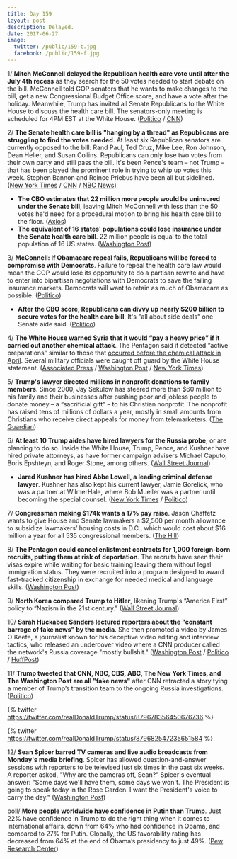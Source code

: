 ```yaml
---
title: Day 159
layout: post
description: Delayed.
date: 2017-06-27
image:
  twitter: /public/159-t.jpg
  facebook: /public/159-f.jpg
---
```


1/ **Mitch McConnell delayed the Republican health care vote until after the July 4th recess** as they search for the 50 votes needed to start debate on the bill. McConnell told GOP senators that he wants to make changes to the bill, get a new Congressional Budget Office score, and have a vote after the holiday. Meanwhile, Trump has invited all Senate Republicans to the White House to discuss the health care bill. The senators-only meeting is scheduled for 4PM EST at the White House. ([Politico](http://www.politico.com/story/2017/06/27/republicans-key-repeal-vote-delay-240010) / [CNN](http://www.cnn.com/2017/06/27/politics/republican-health-care-bill-vote-delayed/index.html))

2/ **The Senate health care bill is "hanging by a thread" as Republicans are struggling to find the votes needed**. At least six Republican senators are currently opposed to the bill: Rand Paul, Ted Cruz, Mike Lee, Ron Johnson, Dean Heller, and Susan Collins. Republicans can only lose two votes from their own party and still pass the bill.  It's been Pence's team – not Trump – that has been played the prominent role in trying to whip up votes this week. Stephen Bannon and Reince Priebus have been all but sidelined. ([New York Times](https://www.nytimes.com/2017/06/27/us/politics/republicans-struggle-to-marshal-votes-for-health-care-bill.html) / [CNN](http://www.cnn.com/2017/06/27/politics/senate-health-care-bill-hanging-by-a-thread/index.html) / [NBC News](http://www.nbcnews.com/politics/first-read/momentum-sputters-senate-gop-health-care-plan-n777091))

* **The CBO estimates that 22 million more people would be uninsured under the Senate bill**, leaving Mitch McConnell with less than the 50 votes he'd need for a procedural motion to bring his health care bill to the floor. ([Axios](https://www.axios.com/cbo-may-have-just-blown-up-the-health-care-bill-2449013786.html))
* **The equivalent of 16 states' populations could lose insurance under the Senate health care bill**. 22 million people is equal to the total population of 16 US states. ([Washington Post](https://www.washingtonpost.com/news/the-fix/wp/2017/06/27/under-the-senates-health-care-plan-the-equivalent-of-16-states-population-could-lose-insurance/))

3/ **McConnell: If Obamacare repeal fails, Republicans will be forced to compromise with Democrats**. Failure to repeal the health care law would mean the GOP would lose its opportunity to do a partisan rewrite and have to enter into bipartisan negotiations with Democrats to save the failing insurance markets. Democrats will want to retain as much of Obamacare as possible. ([Politico](http://www.politico.com/story/2017/06/27/republican-health-care-bill-mitch-mcconnell-trump-239998))

* **After the CBO score, Republicans can divvy up nearly $200 billion to secure votes for the health care bill**. It's "all about side deals" one Senate aide said. ([Politico](http://www.politico.com/story/2017/06/26/republicans-obamacare-repeal-votes-239984))

4/ **The White House warned Syria that it would “pay a heavy price” if it carried out another chemical attack**. The Pentagon said it detected “active preparations” similar to those that [occurred before the chemical attack in April](https://whatthefuckjusthappenedtoday.com/2017/04/04/Day-75/#2-assad-apparently-gasses-civilians). Several military officials were caught off guard by the White House statement. ([Associated Press](https://apnews.com/ac7c502864044325b124be9c76994127/Syria-denies-US-allegations-of-coming-chemical-attack) / [Washington Post](https://www.washingtonpost.com/news/post-politics/wp/2017/06/26/white-house-says-syrias-assad-preparing-another-chemical-attack-warns-of-heavy-penalty/) / [New York Times](https://www.nytimes.com/2017/06/26/us/politics/syria-will-pay-a-heavy-price-for-another-chemical-attack-trump-says.html))

5/ **Trump's lawyer directed millions in nonprofit donations to family members**. Since 2000, Jay Sekulow has steered more than $60 million to his family and their businesses after pushing poor and jobless people to donate money – a “sacrificial gift" – to his Christian nonprofit. The nonprofit has raised tens of millions of dollars a year, mostly in small amounts from Christians who receive direct appeals for money from telemarketers. ([The Guardian](https://www.theguardian.com/us-news/2017/jun/27/trump-lawyer-jay-sekulow-donations))

6/ **At least 10 Trump aides have hired lawyers for the Russia probe**, or are planning to do so. Inside the White House, Trump, Pence, and Kushner have hired private attorneys, as have former campaign advisers Michael Caputo, Boris Epshteyn, and Roger Stone, among others. ([Wall Street Journal](https://www.wsj.com/articles/trump-aides-hire-lawyers-for-probe-into-russian-election-hacking-1498573290))

* **Jared Kushner has hired Abbe Lowell, a leading criminal defense lawyer**. Kushner has also kept his current lawyer, Jamie Gorelick, who was a partner at WilmerHale, where Bob Mueller was a partner until becoming the special counsel. ([New York Times](https://www.nytimes.com/2017/06/26/us/politics/jared-kushner-abbe-lowell.html) / [Politico](http://www.politico.com/story/2017/06/26/jared-kushner-lowell-legal-team-239973))

7/ **Congressman making $174k wants a 17% pay raise**. Jason Chaffetz wants to give House and Senate lawmakers a $2,500 per month allowance to subsidize lawmakers’ housing costs in D.C., which would cost about $16 million a year for all 535 congressional members. ([The Hill](http://thehill.com/homenews/house/339570-chaffetz-calls-for-2500-legislator-housing-stipend))

8/ **The Pentagon could cancel enlistment contracts for 1,000 foreign-born recruits, putting them at risk of deportation**. The recruits have seen their visas expire while waiting for basic training leaving them without legal immigration status. They were recruited into a program designed to award fast-tracked citizenship in exchange for needed medical and language skills. ([Washington Post](https://www.washingtonpost.com/news/checkpoint/wp/2017/06/26/the-pentagon-promised-citizenship-to-immigrants-who-served-now-it-might-help-deport-them/))

9/ **North Korea compared Trump to Hitler**, likening Trump's “America First” policy to “Nazism in the 21st century." ([Wall Street Journal](https://www.wsj.com/articles/north-korea-compares-trump-to-hitler-1498541392))

10/ **Sarah Huckabee Sanders lectured reporters about the "constant barrage of fake news" by the media**. She then promoted a video by James O'Keefe, a journalist known for his deceptive video editing and interview tactics, who released an undercover video where a CNN producer called the network's Russia coverage "mostly bullshit." ([Washington Post](https://www.washingtonpost.com/news/the-fix/wp/2017/06/27/sarah-huckabee-sanders-lambastes-fake-news-while-promoting-journalist-known-for-deceptive-videos/) / [Politico](http://www.politico.com/story/2017/06/27/sarah-huckabee-sanders-brian-karem-media-attack-240016) / [HuffPost](http://www.huffingtonpost.com/entry/sarah-huckabee-sanders-fake-news_us_5952af83e4b0da2c731f330d))

11/ **Trump tweeted that CNN, NBC, CBS, ABC, The New York Times, and The Washington Post are all "fake news"** after CNN retracted a story tying a member of Trump’s transition team to the ongoing Russia investigations. ([Politico](http://www.politico.com/story/2017/06/27/trump-cnn-retracts-story-239988))

{% twitter https://twitter.com/realDonaldTrump/status/879678356450676736 %}

{% twitter https://twitter.com/realDonaldTrump/status/879682547235651584 %}

12/ **Sean Spicer barred TV cameras and live audio broadcasts from Monday's media briefing**. Spicer has allowed question-and-answer sessions with reporters to be televised just six times in the past six weeks. A reporter asked, "Why are the cameras off, Sean?" Spicer's eventual answer: "Some days we'll have them, some days we won't. The President is going to speak today in the Rose Garden. I want the President's voice to carry the day." ([Washington Post](https://www.washingtonpost.com/news/the-fix/wp/2017/06/27/theres-no-camera-on-jim-sean-spicers-untelevised-news-briefing-annotated/))

poll/ **More people worldwide have confidence in Putin than Trump**. Just 22% have confidence in Trump to do the right thing when it comes to international affairs, down from 64% who had confidence in Obama, and compared to 27% for Putin. Globally, the US favorability rating has decreased from 64% at the end of Obama’s presidency to just 49%. ([Pew Research Center](http://www.pewglobal.org/2017/06/26/u-s-image-suffers-as-publics-around-world-question-trumps-leadership/))